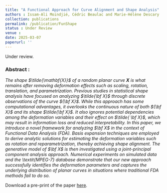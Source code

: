 ```yaml
---
title: "A Functional Approach for Curve Alignment and Shape Analysis"
authors : Issam-Ali Moindjié, Cédric Beaulac and Marie-Hélène Descary
collection: publications
permalink: /publication/FunShape
status : Under Review
venue : 
date: 2025-03-07
paperurl: ''
---
```


Under review.

### Abstract :

*The shape $\tilde{\mathbf{X}}$ of a random planar curve $\mathbf{X}$ is what remains after removing deformation effects such as scaling, rotation, translation, and parametrization. Previous studies in statistical shape analysis have focused on analyzing $\tilde{\bf X}$ through discrete observations of the curve ${\bf X}$. While this approach has some computational advantages, it overlooks the continuous nature of both ${\bf X}$ and its shape $\tilde{\bf X}$. It also ignores potential dependencies among the deformation variables and their effect on $\tilde{ \bf X}$, which may result in information loss and reduced interpretability. In this paper, we introduce a novel framework for analyzing $\bf X$ in the context of Functional Data Analysis (FDA). Basis expansion techniques are employed to derive analytic solutions for estimating the deformation variables such as rotation and reparametrization, thereby achieving shape alignment. The generative model of $\bf X$ is then investigated using a joint-principal component analysis approach. Numerical experiments on simulated data and the \textit{MPEG-7} database demonstrate that our new approach successfully identifies the deformation parameters and captures the underlying distribution of planar curves in situations where traditional FDA methods fail to do so.*

Download a pre-print of the paper [here](). 
